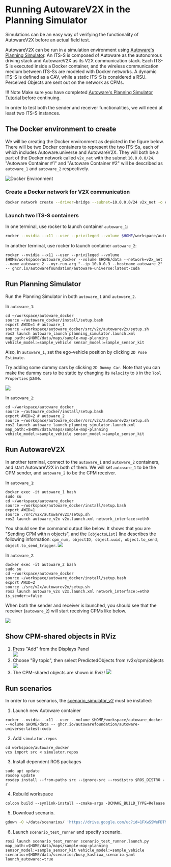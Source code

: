 # Running AutowareV2X in the Planning Simulator

Simulations can be an easy way of verifying the functionality of AutowareV2X before an actual field test.

AutowareV2X can be run in a simulation environment using [Autoware's Planning Simulator](https://autowarefoundation.github.io/autoware-documentation/main/tutorials/ad-hoc-simulation/planning-simulation/). An ITS-S is composed of Autoware as the autonomous driving stack and AutowareV2X as its V2X communication stack. Each ITS-S is executed inside a Docker container, and the wireless communication medium between ITS-Ss are modeled with Docker networks. A dynamic ITS-S is defined as a CAV, while a static ITS-S is considered a RSU. Perceived Objects are sent out on the network as CPMs.

!!! Note
    Make sure you have completed [Autoware's Planning Simulator Tutorial](https://autowarefoundation.github.io/autoware-documentation/main/tutorials/ad-hoc-simulation/planning-simulation/) before continuing.

In order to test both the sender and receiver functionalities, we will need at least two ITS-S instances.

## The Docker environment to create

We will be creating the Docker environment as depicted in the figure below. There will be two Docker containers to represent the two ITS-Ss, each of which includes Autoware.universe and AutowareV2X. They will both be a part of the Docker network called `v2x_net` with the subnet `10.0.0.0/24`. "Autoware Container #1" and "Autoware Container #2" will be described as `autoware_1` and `autoware_2` respectively.

![Docker Environment](./docker-env.png)

### Create a Docker network for V2X communication

```bash
docker network create --driver=bridge --subnet=10.0.0.0/24 v2x_net -o com.docker.network.bridge.name="v2x_net"
```


### Launch two ITS-S containers

In one terminal, use rocker to launch container `autoware_1`:
```bash
rocker --nvidia --x11 --user --privileged --volume $HOME/workspace/autoware_docker --volume $HOME/data --network=v2x_net --name autoware_1 --oyr-run-arg "--ip 10.0.0.2 --hostname autoware_1" -- ghcr.io/autowarefoundation/autoware-universe:latest-cuda
```

In another terminal, use rocker to launch container `autoware_2`:
```
rocker --nvidia --x11 --user --privileged --volume $HOME/workspace/autoware_docker --volume $HOME/data --network=v2x_net --name autoware_2 --oyr-run-arg "--ip 10.0.0.3 --hostname autoware_2" -- ghcr.io/autowarefoundation/autoware-universe:latest-cuda
```

## Run Planning Simulator

Run the Planning Simulator in both `autoware_1` and `autoware_2`.

In `autoware_1`:

```
cd ~/workspace/autoware_docker
source ~/autoware_docker/install/setup.bash
export AWID=1 # autoware_1
source ~/workspace/autoware_docker/src/v2x/autowarev2x/setup.sh
ros2 launch autoware_launch planning_simulator.launch.xml map_path:=$HOME/data/maps/sample-map-planning vehicle_model:=sample_vehicle sensor_model:=sample_sensor_kit
```

Also, in `autoware_1`, set the ego-vehicle position by clicking `2D Pose Estimate`.

Try adding some dummy cars by clicking `2D Dummy Car`.
Note that you can make the dummy cars to be static by changing its `Velocity` to `0` in the `Tool Properties` pane.

![](./tools-properties.png)

In `autoware_2`:

```
cd ~/workspace/autoware_docker
source ~/autoware_docker/install/setup.bash
export AWID=2 # autoware_2
source ~/workspace/autoware_docker/src/v2x/autowarev2x/setup.sh
ros2 launch autoware_launch planning_simulator.launch.xml map_path:=$HOME/data/maps/sample-map-planning vehicle_model:=sample_vehicle sensor_model:=sample_sensor_kit
```


## Run AutowareV2X

In another terminal, connect to the `autoware_1` and `autoware_2` containers, and start AutowareV2X in both of them. We will set `autoware_1` to be the CPM sender, and `autoware_2` to be the CPM receiver.

In `autoware_1`:
```
docker exec -it autoware_1 bash
sudo su
cd ~/workspace/autoware_docker
source ~/workspace/autoware_docker/install/setup.bash
export AWID=1
source ./src/v2x/autowarev2x/setup.sh
ros2 launch autoware_v2x v2x.launch.xml network_interface:=eth0
```

You should see the command output like below.
It shows that you are "Sending CPM with n objects", and the `[objectsList]` line describes the following information: `cpm_num, objectID, object.uuid, object.to_send, object.to_send_trigger`.
![](./autowarev2x_sender.png)

In `autoware_2`:
```
docker exec -it autoware_2 bash
sudo su
cd ~/workspace/autoware_docker
source ~/workspace/autoware_docker/install/setup.bash
export AWID=2
source ./src/v2x/autowarev2x/setup.sh
ros2 launch autoware_v2x v2x.launch.xml network_interface:=eth0 is_sender:=false
```

When both the sender and receiver is launched, you should see that the receiver (`autoware_2`) will start receiving CPMs like below.

![](./autowarev2x_receiver.png)

## Show CPM-shared objects in RViz

1. Press "Add" from the Displays Panel <br>
![](./add-v2x-rviz-1.png)
2. Choose "By topic", then select PredictedObjects from /v2x/cpm/objects
![](./add-v2x-rviz-2.png)
3. The CPM-shared objects are shown in Rviz!
![](./add-v2x-rviz-3.png)

## Run scenarios

In order to run scenarios, the [scenario_simulator_v2](https://github.com/tier4/scenario_simulator_v2.git) must be installed:

1. Launch new Autoware container
```
rocker --nvidia --x11 --user --volume $HOME/workspace/autoware_docker --volume $HOME/data -- ghcr.io/autowarefoundation/autoware-universe:latest-cuda
```
2. Add `simulator.repos`
```
cd workspace/autoware_docker
vcs import src < simulator.repos
```
3. Install dependent ROS packages
```
sudo apt update
rosdep update
rosdep install --from-paths src --ignore-src --rosdistro $ROS_DISTRO -r
```
4. Rebuild workspace
```
colcon build --symlink-install --cmake-args -DCMAKE_BUILD_TYPE=Release
```
5. Download scenario.
```bash
gdown -O ~/data/scenarios/ 'https://drive.google.com/uc?id=1FXwSSWeFDTMz7qsG-J7pyJA6RgjksqCy'
```
6. Launch `scenario_test_runner` and specify scenario.
```
ros2 launch scenario_test_runner scenario_test_runner.launch.py map_path:=$HOME/data/maps/sample-map-planning sensor_model:=sample_sensor_kit vehicle_model:=sample_vehicle scenario:=$HOME/data/scenarios/busy_kashiwa_scenario.yaml launch_autoware:=true
```